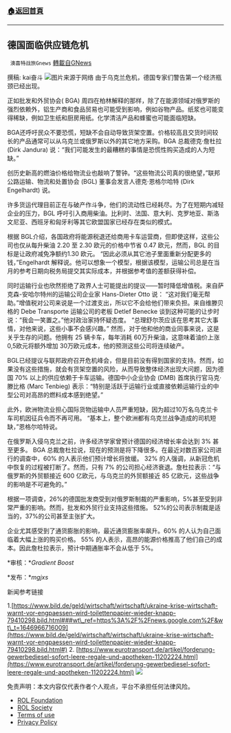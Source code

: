 ###  [:house:返回首頁](https://github.com/ourhimalayas/txt)
---


## 德国面临供应链危机
` 澳喜特战旅Gnews` [轉載自GNews](https://gnews.org/zh-hans/2143881/)

撰稿: kai奋斗
![](https://assets.gnews.org/wp-content/uploads/2022/03/112.jpg)图片来源于网络
由于乌克兰危机，德国专家们警告第一个经济瓶颈已经出现。

正如批发和外贸协会( BGA) 周四在柏林解释的那样，除了在能源领域对俄罗斯的强烈依赖外，铝生产商和食品贸易也可能受到影响，例如谷物产品。纸浆也可能变得稀缺，例如卫生纸和厨房用纸。化学清洁产品和蜂蜜也可能面临短缺。

BGA还呼吁民众不要恐慌，短缺不会自动导致货架空置。价格较高且交货时间较长的产品通常可以从乌克兰或俄罗斯以外的其它地方采购。BGA 总裁德克·詹杜拉(­­Dirk Jandura) 说：“我们可能发生的最糟糕的事情是恐慌性购买造成的人为短缺。”

创历史新高的燃油价格给物流业也敲响了警钟。“这些物流公司真的很绝望，”联邦公路运输、物流和处置协会 (BGL) 董事会发言人德克·恩格尔哈特 (Dirk Engelhardt) 说。

许多货运代理目前正在与破产作斗争，他们的流动性已经耗尽。为了在短期内减轻企业的压力，BGL 呼吁引入商用柴油。比利时、法国、意大利、克罗地亚、斯洛文尼亚、西班牙和匈牙利等其它欧盟国家已经存在类似的模式。

根据 BGL介绍，各国政府将能源税退还给商用卡车运营商，但即使这样，这些公司也仅从每升柴油 2.20 至 2.30 欧元的价格中节省 0.47 欧元，然而，BGL 的目标是让政府减免净额约1.30 欧元。 “因此必须从其它池子里面重新分配更多的钱，”Engelhardt 解释说。他可以想象一个模型，根据该模型，运输公司总是在当月的参考日期向税务局提交其实际成本，并根据参考值的差额获得补偿。

同时运输行业也欣然拒绝了政界人士可能提出的提议——暂时降低增值税。来自萨克森-安哈尔特州的运输公司企业家 Hans-Dieter Otto 说： “这对我们毫无帮助。”增值税对公司来说是一个过渡支出，所以它不会给他们带来负担。来自维滕贝格的 Debe Transporte 运输公司的老板 Detlef Benecke 谈到这种可能的让步时说：“我会一笑置之。”他对政治家持怀疑态度。 “总理舒尔茨应该在思考其它大事情，对他来说，这些小事不会感兴趣。” 然而，对于他和他的商业同事来说，这是关乎生存的问题。他拥有 25 辆卡车，每年消耗 60万升柴油，这意味着油价上涨0,5欧元将额外增加 30万欧元成本，他的预测这些公司将连续破产。

BGL已经提议与联邦政府召开危机峰会，但是目前没有得到国家的支持。然而，如果没有这些措施，就会有货架空置的风险，从而导致整体经济出现大问题，因为德国 70% 以上的供应依赖于卡车运输。德国中小企业协会 (DMB) 首席执行官马克·滕比格 (Marc Tenbieg) 表示：“特别是活跃于运输行业或直接依赖运输行业的中型公司对高昂的燃料成本感到绝望。”

此外，欧洲物流业担心国际货物运输中人员严重短缺，因为超过10万名乌克兰卡车司机因征兵令而不再可用。 “基本上，整个欧洲都有乌克兰战争造成的司机短缺，”恩格尔哈特说。

在俄罗斯入侵乌克兰之前，许多经济学家曾预计德国的经济增长率会达到 3% 甚至更多。 BGA 总裁詹杜拉说，现在的预测是将下降很多。在最近对数百家公司进行的调查中，60% 的人表示他们预计增长将放缓。 32% 的人强调，从新冠危机中恢复的过程被打断了。然而，只有 7% 的公司担心经济衰退。詹杜拉表示：“与俄罗斯的外贸额接近 600 亿欧元，与乌克兰的外贸额接近 85 亿欧元，这些战争的影响是不可避免的。”

根据一项调查，26%的德国批发商受到对俄罗斯制裁的严重影响，5%甚至受到非常严重的影响。然而，批发和外贸行业支持这些措施。 52%的公司表示制裁是适当的，37%的公司甚至主张扩大。

企业尤其感受到了通货膨胀的影响，最近通货膨胀率飙升。60% 的人认为自己面临着大幅上涨的购买价格。 55% 的人表示，高昂的能源价格推高了他们自己的成本。因此詹杜拉表示，预计中期通胀率不会从低于 5%。

*审核：**Gradient Boost*

*发布：**mgjxs*

新闻参考链接

1.[https://www.bild.de/geld/wirtschaft/wirtschaft/ukraine-krise-wirtschaft-warnt-vor-engpaessen-wird-toilettenpapier-wieder-knapp-79410298.bild.html###wt\_ref=https%3A%2F%2Fnews.google.com%2F&wt\_t=1646966716009](https://www.bild.de/geld/wirtschaft/wirtschaft/ukraine-krise-wirtschaft-warnt-vor-engpaessen-wird-toilettenpapier-wieder-knapp-79410298.bild.html#) 2. [https://www.eurotransport.de/artikel/forderung-gewerbediesel-sofort-leere-regale-und-apotheken-11202224.html](https://www.eurotransport.de/artikel/forderung-gewerbediesel-sofort-leere-regale-und-apotheken-11202224.html)
![](https://assets.gnews.org/wp-content/uploads/2022/03/TUBIAO-X.jpg)
 

免责声明：本文内容仅代表作者个人观点，平台不承担任何法律风险。

- [ROL Foundation](https://rolfoundation.org/)
- [ROL Society](https://rolsociety.org/)
- [Terms of use](https://gnews.org/terms-of-use-3/)
- [Privacy Policy](https://gnews.org/privacy-policy/)
